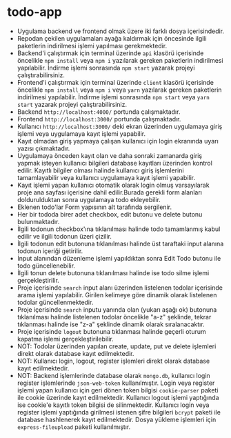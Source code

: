# todo-app


- Uygulama backend ve frontend olmak üzere iki farklı dosya içerisindedir.
- Repodan çekilen uygulamaları ayağa kaldırmak için öncesinde ilgili paketlerin indirilmesi işlemi yapılması gerekmektedir.
- Backend'i çalıştırmak için terminal üzerinde `api` klasörü içerisinde öncelikle  `npm install` veya  `npm i` yazılarak gereken paketlerin indirilmesi yapılabilir. İndirme işlemi sonrasında  `npm start` yazarak projeyi çalıştırabilirsiniz.
- Frontend'i çalıştırmak için terminal üzerinde `client` klasörü içerisinde öncelikle `npm install` veya  `npm i` veya `yarn` yazılarak gereken paketlerin indirilmesi yapılabilir. İndirme işlemi sonrasında `npm start` veya `yarn start` yazarak projeyi çalıştırabilirsiniz.
- Backend `http://localhost:4000/` portunda çalışmaktadır.
- Frontend `http://localhost:3000/` portunda çalışmaktadır.
- Kullanıcı `http://localhost:3000/` deki ekran üzerinden uygulamaya giriş işlemi veya uygulamaya kayıt işlemi yapabilir. 
- Kayıt olmadan giriş yapmaya çalışan kullanıcı için login ekranında uyarı yazısı çıkmaktadır. 
- Uygulamaya önceden  kayıt olan ve daha sonraki zamanarda giriş yapmak isteyen kullanıcı bilgileri database kayıtları üzerinden kontrol edilir. Kayıtlı bilgiler olması halinde kullanıcı giriş işlemlerini tamamlayabilir veya kullanıcı uygulamaya kayıt işlemi yapabilir. 
- Kayıt işlemi yapan kullanıcı otomatik olarak login olmuş varsayılarak proje ana sayfası içerisine dahil edilir.Burada gerekli form alanları doldurulduktan sonra uygulamaya todo ekleyebilir. 
- Eklenen todo'lar Form yapısının alt tarafında sergilenir. 
- Her bir tododa birer adet checkbox, edit butonu ve delete butonu bulunmaktadır. 
- İlgili todonun checkbox'ına tıklanılması halinde todo tamamlanmış kabul edilir ve ilgili todonun üzeri çizilir. 
- İlgili todonun edit butonuna tıklanılması halinde üst taraftaki input alanına todonun içeriği getirilir. 
- İnput alanından düzenleme işlemi yapıldıktan sonra Edit Todo butonu ile todo güncellenebilir.
- İlgili tonun delete butonuna tıklanılması halinde ise todo silme işlemi gerçekleştirilir.
- Proje içerisinde `search` input alanı üzerinden listelenen todolar içerisinde arama işlemi yapılabilir. Girilen kelimeye göre dinamik olarak listelenen todolar güncellenmektedir.
- Proje içerisinde `search` inputu yanında olan (yukarı aşağı ok) butonuna tıklanılması halinde listelenen todolar öncelikle "a-z" şeklinde, tekrar tıklanması halinde ise "z-a" şeklinde dinamik olarak sıralanacaktır.
- Proje içerisinde `logout` butonuna tıklanması halinde geçerli oturum kapatma işlemi gerçekleştirilebilir.
- NOT: Todolar üzerinden yapılan create, update, put ve delete işlemleri direkt olarak database kayıt edilmektedir.
- NOT: Kullanıcı login, logout, register işlemleri direkt olarak database kayıt edilmektedir.
- NOT: Backend işlemlerinde database olarak `mongo.db`, kullanıcı login register işlemlerinde `json-web-token` kullanılmıştır. Login veya register işlemi yapan kullanıcı için geri dönen token bilgisi `cookie-parser` paketi ile cookie üzerinde kayıt edilmektedir. Kullanıcı logout işlemi yaptığında ise cookie'e kayıtlı token bilgisi de silinmektedir. Kullanıcı login veya register işlemi yaptığında girilmesi istenen şifre bilgileri `bcrypt` paketi ile database hashlenerek kayıt edilmektedir. Dosya yükleme işlemleri için `express-fileupload` paketi kullanılmıştır. 
